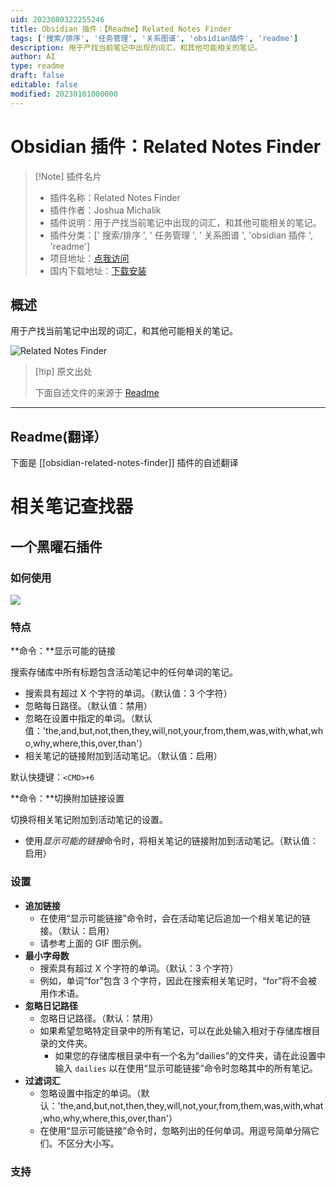 ```yaml
---
uid: 2023080322255246
title: Obsidian 插件：【Readme】Related Notes Finder
tags: ['搜索/排序', '任务管理', '关系图谱', 'obsidian插件', 'readme']
description: 用于产找当前笔记中出现的词汇，和其他可能相关的笔记。
author: AI
type: readme
draft: false
editable: false
modified: 20230101000000
---
```


# Obsidian 插件：Related Notes Finder

> [!Note] 插件名片
> - 插件名称：Related Notes Finder
> - 插件作者：Joshua Michalik
> - 插件说明：用于产找当前笔记中出现的词汇，和其他可能相关的笔记。
> - 插件分类：[' 搜索/排序 ', ' 任务管理 ', ' 关系图谱 ', 'obsidian 插件 ', 'readme']
> - 项目地址：[点我访问](https://github.com/lifegems/obsidian-related-notes-finder)
> - 国内下载地址：[下载安装](https://pkmer.cn/products/plugin/pluginMarket/?obsidian-related-notes-finder)

## 概述

用于产找当前笔记中出现的词汇，和其他可能相关的笔记。

![Related Notes Finder](https://cdn.pkmer.cn/covers/obsidian-related-notes-finder.png!pkmer)

> [!tip] 原文出处
>
>下面自述文件的来源于 [Readme](https://ghproxy.net/https://raw.githubusercontent.com/lifegems/obsidian-related-notes-finder/master/README.md)
>

---

## Readme(翻译）

下面是 [[obsidian-related-notes-finder]] 插件的自述翻译

# 相关笔记查找器

## 一个黑曜石插件

### 如何使用

<img src="https://github.com/lifegems/obsidian-related-notes-finder/blob/master/obsidian-related-notes.gif?raw=true">

### 特点

**命令：**显示可能的链接

搜索存储库中所有标题包含活动笔记中的任何单词的笔记。

* 搜索具有超过 X 个字符的单词。（默认值：3 个字符）
* 忽略每日路径。（默认值：禁用）
* 忽略在设置中指定的单词。（默认值：'the,and,but,not,then,they,will,not,your,from,them,was,with,what,who,why,where,this,over,than'）
* 相关笔记的链接附加到活动笔记。（默认值：启用）

默认快捷键：`<CMD>+6`

**命令：**切换附加链接设置

切换将相关笔记附加到活动笔记的设置。

* 使用*显示可能的链接*命令时，将相关笔记的链接附加到活动笔记。（默认值：启用）

### 设置

* **追加链接**
  * 在使用“显示可能链接”命令时，会在活动笔记后追加一个相关笔记的链接。（默认：启用）
  * 请参考上面的 GIF 图示例。
* **最小字母数**
  * 搜索具有超过 X 个字符的单词。（默认：3 个字符）
  * 例如，单词“for”包含 3 个字符，因此在搜索相关笔记时，“for”将不会被用作术语。
* **忽略日记路径**
  * 忽略日记路径。（默认：禁用）
  * 如果希望忽略特定目录中的所有笔记，可以在此处输入相对于存储库根目录的文件夹。
    * 如果您的存储库根目录中有一个名为“dailies”的文件夹，请在此设置中输入 `dailies` 以在使用“显示可能链接”命令时忽略其中的所有笔记。
* **过滤词汇**
  * 忽略设置中指定的单词。（默认：'the,and,but,not,then,they,will,not,your,from,them,was,with,what,who,why,where,this,over,than'）
  * 在使用“显示可能链接”命令时，忽略列出的任何单词。用逗号简单分隔它们。不区分大小写。

### 支持